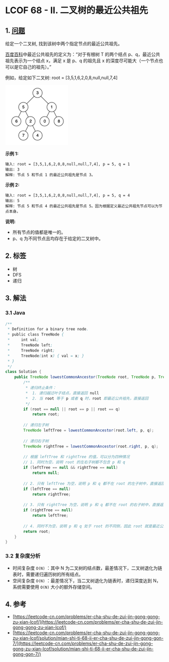 # LCOF 68 - II. 二叉树的最近公共祖先

## 1. [问题](https://leetcode-cn.com/problems/er-cha-shu-de-zui-jin-gong-gong-zu-xian-lcof/) <a id="1-wen-ti"></a>

‌给定一个二叉树, 找到该树中两个指定节点的最近公共祖先。

[百度百科](https://baike.baidu.com/item/%E6%9C%80%E8%BF%91%E5%85%AC%E5%85%B1%E7%A5%96%E5%85%88/8918834?fr=aladdin)中最近公共祖先的定义为：“对于有根树 T 的两个结点 p、q，最近公共祖先表示为一个结点 x，满足 x 是 p、q 的祖先且 x 的深度尽可能大（一个节点也可以是它自己的祖先）。”

例如，给定如下二叉树: root = \[3,5,1,6,2,0,8,null,null,7,4\]

![](../../../.gitbook/assets/image%20%2814%29.png)

**示例 1:**

```text
输入: root = [3,5,1,6,2,0,8,null,null,7,4], p = 5, q = 1
输出: 3
解释: 节点 5 和节点 1 的最近公共祖先是节点 3。
```

**示例 2:**

```text
输入: root = [3,5,1,6,2,0,8,null,null,7,4], p = 5, q = 4
输出: 5
解释: 节点 5 和节点 4 的最近公共祖先是节点 5。因为根据定义最近公共祖先节点可以为节点本身。
```

**说明:**

* 所有节点的值都是唯一的。
* p、q 为不同节点且均存在于给定的二叉树中。

## 2. 标签‌ <a id="2-biao-qian"></a>

* 树
* DFS
* 递归

## 3. 解法 <a id="3-jie-fa"></a>

### 3.1 Java <a id="3-1-java"></a>

```java
/**
 * Definition for a binary tree node.
 * public class TreeNode {
 *     int val;
 *     TreeNode left;
 *     TreeNode right;
 *     TreeNode(int x) { val = x; }
 * }
 */
class Solution {
    public TreeNode lowestCommonAncestor(TreeNode root, TreeNode p, TreeNode q) {
        /**
         * 递归终止条件：
         *  1. 递归越过叶子结点，直接返回 null
         *  2. 当 root 等于 p 或者 q 时，root 即最近公共祖先，直接返回
         */
        if (root == null || root == p || root == q)
            return root;
        
        // 递归左子树
        TreeNode leftTree = lowestCommonAncestor(root.left, p, q);

        // 递归右子树
        TreeNode rightTree = lowestCommonAncestor(root.right, p, q);

        // 根据 leftTree 和 rightTree 的值，可以分为四种情况
        // 1. 同时为空，说明 root 的左右子树都不包含 p 和 q
        if (leftTree == null && rightTree == null)
            return null;

        // 2. 只有 leftTree 为空，说明 p 和 q 都不在 root 的左子树中，直接返回 rightTree
        if (leftTree == null)
            return rightTree;

        // 3. 只有 rightTree 为空，说明 p 和 q 都不在 root 的右子树中，直接返回 leftTree
        if (rightTree == null)
            return leftTree;

        // 4. 同时不为空，说明 p 和 q 处于 root 的不同侧，因此 root 就是最近公共祖先，返回即可
        return root;
    }
}
```

### 3.2 复杂度分析 <a id="33-fu-za-du-fen-xi"></a>

* 时间复杂度 `O(N)` ：其中 N 为二叉树的结点数，最差情况下，二叉树退化为链表时，需要递归遍历树的所有结点。
* 空间复杂度 `O(N)` ：最差情况下，当二叉树退化为链表时，递归深度达到 N，系统需要使用 `O(N)` 大小的额外存储空间。

## 4. 参考 <a id="4-can-kao"></a>

* [https://leetcode-cn.com/problems/er-cha-shu-de-zui-jin-gong-gong-zu-xian-lcof/](https://leetcode-cn.com/problems/er-cha-shu-de-zui-jin-gong-gong-zu-xian-lcof/)
* [https://leetcode-cn.com/problems/er-cha-shu-de-zui-jin-gong-gong-zu-xian-lcof/solution/mian-shi-ti-68-ii-er-cha-shu-de-zui-jin-gong-gon-7/](https://leetcode-cn.com/problems/er-cha-shu-de-zui-jin-gong-gong-zu-xian-lcof/solution/mian-shi-ti-68-ii-er-cha-shu-de-zui-jin-gong-gon-7/)​

